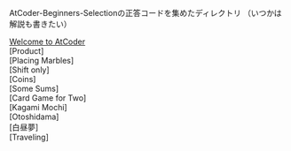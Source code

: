 AtCoder-Beginners-Selectionの正答コードを集めたディレクトリ
（いつかは解説も書きたい）

[Welcome to AtCoder](https://github.com/Taka0007/AtCoder/blob/main/ABS/ABS-001.py)   <br>
[Product]    <br>
[Placing Marbles]    <br>
[Shift only]      <br>
[Coins]         <br>
[Some Sums]      <br>
[Card Game for Two]      <br>
[Kagami Mochi]      <br>
[Otoshidama]     <br>
[白昼夢]      <br>
[Traveling]    <br>
